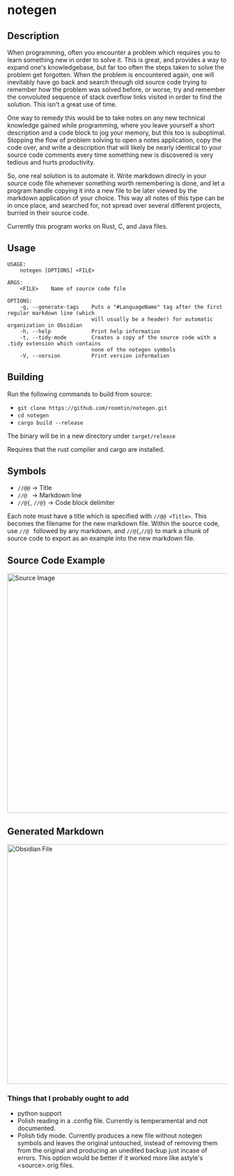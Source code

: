 # notegen

## Description
When programming, often you encounter a problem which requires you to learn something new in order to solve it. This is great, and provides a way to expand one's knowledgebase, but far too often the steps taken to solve the problem get forgotten. When the problem is encountered again, one will inevitably have go back and search through old source code trying to remember how the problem was solved before, or worse, try and remember the convoluted sequence of stack overflow links visited in order to find the solution. This isn't a great use of time.

One way to remedy this would be to take notes on any new technical knowledge gained while programming, where you leave yourself a short description and a code block to jog your memory, but this too is suboptimal. Stopping the flow of problem solving to open a notes application, copy the code over, and write a description that will likely be nearly identical to your source code comments every time something new is discovered is very tedious and hurts productivity.

So, one real solution is to automate it. Write markdown direcly in your source code file whenever something worth remembering is done, and let a program handle copying it into a new file to be later viewed by the markdown application of your choice. This way all notes of this type can be in once place, and searched for, not spread over several different projects, burried in their source code.

Currently this program works on Rust, C, and Java files.

## Usage
```
USAGE:
    notegen [OPTIONS] <FILE>

ARGS:
    <FILE>    Name of source code file

OPTIONS:
    -g, --generate-tags    Puts a "#LanguageName" tag after the first regular markdown line (which
                           will usually be a header) for automatic organization in Obsidian
    -h, --help             Print help information
    -t, --tidy-mode        Creates a copy of the source code with a .tidy extension which contains
                           none of the notegen symbols
    -V, --version          Print version information
```


## Building
Run the following commands to build from source:
* `git clone https://github.com/roomtin/notegen.git`
* `cd notegen`
* `cargo build --release`

The binary will be in a new directory under `target/release`

Requires that the rust compiler and cargo are installed.

## Symbols
* `//@@` -> Title
* `//@ ` -> Markdown line
* `//@{`, `//@}` -> Code block delimiter

Each note must have a title which is specified with `//@@ <Title>`. This becomes the filename for the new markdown file. Within the source code, use `//@ ` followed by any markdown, and `//@{`,`//@}` to mark a chunk of source code to export as an example into the new markdown file.

## Source Code Example
<img src="https://user-images.githubusercontent.com/61144046/160654104-19f9e728-124b-450e-96ca-91abf936cdfc.png" alt="Source Image" width="550"/>

## Generated Markdown
<img src="https://user-images.githubusercontent.com/61144046/160656338-f274792d-db0a-4a60-9286-cce827305160.png" alt="Obsidian File" width="550"/>

### Things that I probably ought to add
* python support
* Polish reading in a .config file. Currently is temperamental and not documented.
* Polish tidy mode. Currently produces a new file without notegen symbols and leaves the original untouched, instead of removing them from the original and producing an unedited backup just incase of errors. This option would be better if it worked more like astyle's \<source\>.orig files.
